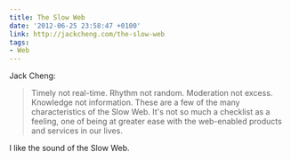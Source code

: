 ```yaml
---
title: The Slow Web
date: '2012-06-25 23:58:47 +0100'
link: http://jackcheng.com/the-slow-web
tags:
- Web
---
```

Jack Cheng:

> Timely not real-time. Rhythm not random. Moderation not excess. Knowledge not information. These are a few of the many characteristics of the Slow Web. It's not so much a checklist as a feeling, one of being at greater ease with the web-enabled products and services in our lives.

I like the sound of the Slow Web.
